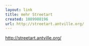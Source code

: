 ```yaml
---
layout: link
title: mehr Streetart
created: 1089908196
url: http://streetart.antville.org/
---
```

http://streetart.antville.org/
